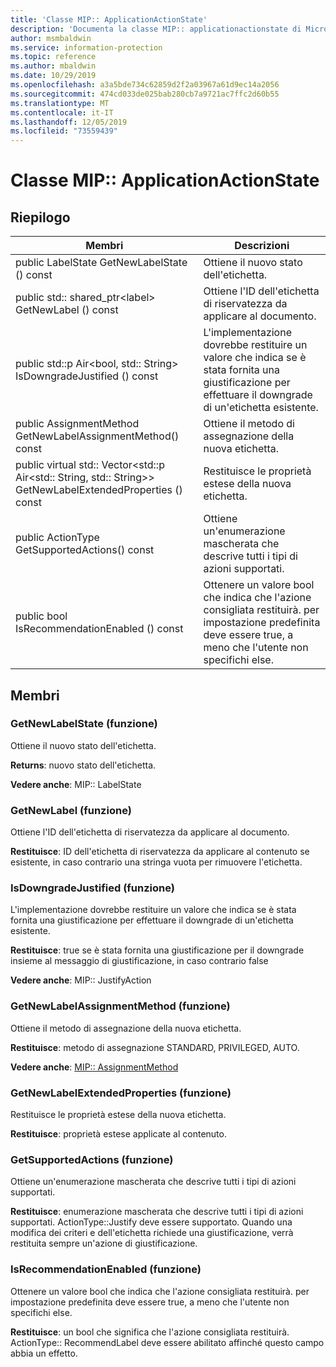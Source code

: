 ```yaml
---
title: 'Classe MIP:: ApplicationActionState'
description: 'Documenta la classe MIP:: applicationactionstate di Microsoft Information Protection (MIP) SDK.'
author: msmbaldwin
ms.service: information-protection
ms.topic: reference
ms.author: mbaldwin
ms.date: 10/29/2019
ms.openlocfilehash: a3a5bde734c62859d2f2a03967a61d9ec14a2056
ms.sourcegitcommit: 474cd033de025bab280cb7a9721ac7ffc2d60b55
ms.translationtype: MT
ms.contentlocale: it-IT
ms.lasthandoff: 12/05/2019
ms.locfileid: "73559439"
---
```

# <a name="class-mipapplicationactionstate"></a>Classe MIP:: ApplicationActionState 
  
## <a name="summary"></a>Riepilogo
 Membri                        | Descrizioni                                
--------------------------------|---------------------------------------------
public LabelState GetNewLabelState () const  |  Ottiene il nuovo stato dell'etichetta.
public std:: shared_ptr\<label\> GetNewLabel () const  |  Ottiene l'ID dell'etichetta di riservatezza da applicare al documento.
public std::p Air\<bool, std:: String\> IsDowngradeJustified () const  |  L'implementazione dovrebbe restituire un valore che indica se è stata fornita una giustificazione per effettuare il downgrade di un'etichetta esistente.
public AssignmentMethod GetNewLabelAssignmentMethod() const  |  Ottiene il metodo di assegnazione della nuova etichetta.
public virtual std:: Vector\<std::p Air\<std:: String, std:: String\>\> GetNewLabelExtendedProperties () const  |  Restituisce le proprietà estese della nuova etichetta.
public ActionType GetSupportedActions() const  |  Ottiene un'enumerazione mascherata che descrive tutti i tipi di azioni supportati.
public bool IsRecommendationEnabled () const  |  Ottenere un valore bool che indica che l'azione consigliata restituirà. per impostazione predefinita deve essere true, a meno che l'utente non specifichi else.
  
## <a name="members"></a>Membri
  
### <a name="getnewlabelstate-function"></a>GetNewLabelState (funzione)
Ottiene il nuovo stato dell'etichetta.

  
**Returns**: nuovo stato dell'etichetta. 
  
**Vedere anche**: MIP:: LabelState
  
### <a name="getnewlabel-function"></a>GetNewLabel (funzione)
Ottiene l'ID dell'etichetta di riservatezza da applicare al documento.

  
**Restituisce**: ID dell'etichetta di riservatezza da applicare al contenuto se esistente, in caso contrario una stringa vuota per rimuovere l'etichetta.
  
### <a name="isdowngradejustified-function"></a>IsDowngradeJustified (funzione)
L'implementazione dovrebbe restituire un valore che indica se è stata fornita una giustificazione per effettuare il downgrade di un'etichetta esistente.

  
**Restituisce**: true se è stata fornita una giustificazione per il downgrade insieme al messaggio di giustificazione, in caso contrario false 
  
**Vedere anche**: MIP:: JustifyAction
  
### <a name="getnewlabelassignmentmethod-function"></a>GetNewLabelAssignmentMethod (funzione)
Ottiene il metodo di assegnazione della nuova etichetta.

  
**Restituisce**: metodo di assegnazione STANDARD, PRIVILEGED, AUTO. 
  
**Vedere anche**: [MIP:: AssignmentMethod](mip-enums-and-structs.md#assignmentmethod-enum)
  
### <a name="getnewlabelextendedproperties-function"></a>GetNewLabelExtendedProperties (funzione)
Restituisce le proprietà estese della nuova etichetta.

  
**Restituisce**: proprietà estese applicate al contenuto.
  
### <a name="getsupportedactions-function"></a>GetSupportedActions (funzione)
Ottiene un'enumerazione mascherata che descrive tutti i tipi di azioni supportati.

  
**Restituisce**: enumerazione mascherata che descrive tutti i tipi di azioni supportati.
ActionType::Justify deve essere supportato. Quando una modifica dei criteri e dell'etichetta richiede una giustificazione, verrà restituita sempre un'azione di giustificazione.
  
### <a name="isrecommendationenabled-function"></a>IsRecommendationEnabled (funzione)
Ottenere un valore bool che indica che l'azione consigliata restituirà. per impostazione predefinita deve essere true, a meno che l'utente non specifichi else.

  
**Restituisce**: un bool che significa che l'azione consigliata restituirà.
ActionType:: RecommendLabel deve essere abilitato affinché questo campo abbia un effetto.